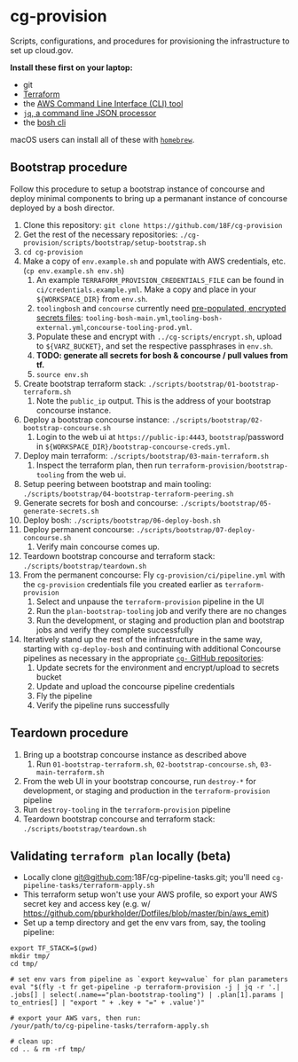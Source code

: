 # cg-provision

Scripts, configurations, and procedures for provisioning the infrastructure to set up cloud.gov.

**Install these first on your laptop:**
* git
* [Terraform](https://www.terraform.io/)
* the [AWS Command Line Interface (CLI) tool](https://aws.amazon.com/cli/)
*  [`jq`, a command line JSON processor](https://stedolan.github.io/jq/)
* the [bosh cli](https://bosh.io/docs/cli-v2.html)

macOS users can install all of these with [`homebrew`](https://brew.sh/).

## Bootstrap procedure

Follow this procedure to setup a bootstrap instance of concourse and deploy minimal components to bring up a permanant instance of concourse deployed by a bosh director.

1. Clone this repository: `git clone https://github.com/18F/cg-provision`
1. Get the rest of the necessary repositories: `./cg-provision/scripts/bootstrap/setup-bootstrap.sh`
1. `cd cg-provision`
1. Make a copy of `env.example.sh` and populate with AWS credentials, etc. (`cp env.example.sh env.sh`)
    1. An example `TERRAFORM_PROVISION_CREDENTIALS_FILE` can be found in `ci/credentials.example.yml`. Make a copy and place in your `${WORKSPACE_DIR}` from `env.sh`.
    1. `toolingbosh` and `concourse` currently need [pre-populated, encrypted secrets files](https://docs.cloud.gov/ops/updating-cf/#updating-secrets-yml): `tooling-bosh-main.yml`,`tooling-bosh-external.yml`,`concourse-tooling-prod.yml`.
      1. Populate these and encrypt with `../cg-scripts/encrypt.sh`, upload to `${VARZ_BUCKET}`, and set the respective passphrases in `env.sh`.
      1. **TODO: generate all secrets for bosh & concourse / pull values from tf.**
    1. `source env.sh`
1. Create bootstrap terraform stack: `./scripts/bootstrap/01-bootstrap-terraform.sh`
    1. Note the `public_ip` output. This is the address of your bootstrap concourse instance.
1. Deploy a bootstrap concourse instance: `./scripts/bootstrap/02-bootstrap-concourse.sh`
    1. Login to the web ui at `https://public-ip:4443`, `bootstrap`/password in `${WORKSPACE_DIR}/bootstrap-concourse-creds.yml`.
1. Deploy main terraform: `./scripts/bootstrap/03-main-terraform.sh`
    1. Inspect the terraform plan, then run `terraform-provision/bootstrap-tooling` from the web ui.
1. Setup peering between bootstrap and main tooling: `./scripts/bootstrap/04-bootstrap-terraform-peering.sh`
1. Generate secrets for bosh and concourse: `./scripts/bootstrap/05-generate-secrets.sh`
1. Deploy bosh: `./scripts/bootstrap/06-deploy-bosh.sh`
1. Deploy permanent concourse: `./scripts/bootstrap/07-deploy-concourse.sh`
    1. Verify main concourse comes up.
1. Teardown bootstrap concourse and terraform stack: `./scripts/bootstrap/teardown.sh`
1. From the permanent concourse: Fly `cg-provision/ci/pipeline.yml` with the `cg-provision` credentials file you created earlier as `terraform-provision`
    1. Select and unpause the `terraform-provision` pipeline in the UI
    1. Run the `plan-bootstrap-tooling` job and verify there are no changes
    1. Run the development, or staging and production plan and bootstrap jobs and verify they complete successfully
1. Iteratively stand up the rest of the infrastructure in the same way, starting with `cg-deploy-bosh` and continuing with additional Concourse pipelines as necessary in the appropriate [`cg-` GitHub repositories](https://github.com/18F?utf8=%E2%9C%93&query=cg-):
    1. Update secrets for the environment and encrypt/upload to secrets bucket
    1. Update and upload the concourse pipeline credentials
    1. Fly the pipeline
    1. Verify the pipeline runs successfully

## Teardown procedure
1. Bring up a bootstrap concourse instance as described above
    1. Run `01-bootstrap-terraform.sh`, `02-bootstrap-concourse.sh`, `03-main-terraform.sh`
1. From the web UI in your bootstrap concourse, run `destroy-*` for development, or staging and production in the `terraform-provision` pipeline
1. Run `destroy-tooling` in the `terraform-provision` pipeline
1. Teardown bootstrap concourse and terraform stack: `./scripts/bootstrap/teardown.sh`

## Validating `terraform plan` locally (beta)

* Locally clone git@github.com:18F/cg-pipeline-tasks.git; you'll need `cg-pipeline-tasks/terraform-apply.sh`
* This terraform setup won't use your AWS profile, so export your AWS secret
  key and access key (e.g. w/
  https://github.com/pburkholder/Dotfiles/blob/master/bin/aws_emit)
* Set up a temp directory and get the env vars from, say, the tooling pipeline:
```
export TF_STACK=$(pwd)
mkdir tmp/
cd tmp/

# set env vars from pipeline as `export key=value` for plan parameters
eval "$(fly -t fr get-pipeline -p terraform-provision -j | jq -r '.| .jobs[] | select(.name=="plan-bootstrap-tooling") | .plan[1].params | to_entries[] | "export " + .key + "=" + .value')"

# export your AWS vars, then run:
/your/path/to/cg-pipeline-tasks/terraform-apply.sh

# clean up:
cd .. & rm -rf tmp/
```
